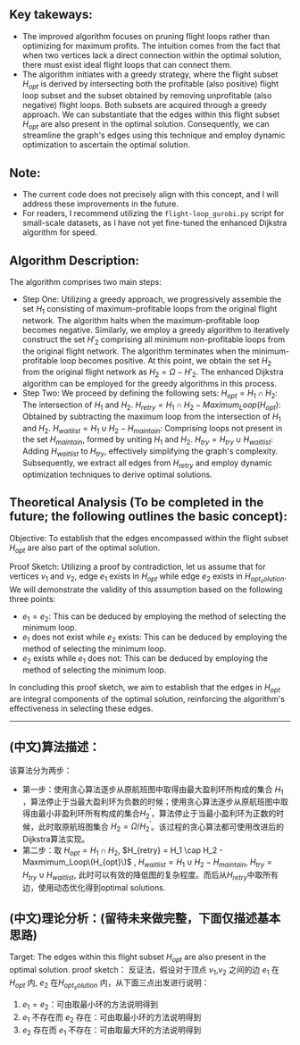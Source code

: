 
## Key takeways:
- The improved algorithm focuses on pruning flight loops rather than optimizing for maximum profits. The intuition comes from the fact that when two vertices lack a direct connection within the optimal solution, there must exist ideal flight loops that can connect them.
- The algorithm initiates with a greedy strategy, where the flight subset $H_{opt}$ is derived by intersecting both the profitable (also positive) flight loop subset and the subset obtained by removing unprofitable (also negative) flight loops. Both subsets are acquired through a greedy approach. We can substantiate that the edges within this flight subset $H_{opt}$ are also present in the optimal solution. Consequently, we can streamline the graph's edges using this technique and employ dynamic optimization to ascertain the optimal solution.

## Note:
- The current code does not precisely align with this concept, and I will address these improvements in the future.
- For readers, I recommend utilizing the ```flight-loop_gurobi.py``` script for small-scale datasets, as I have not yet fine-tuned the enhanced Dijkstra algorithm for speed.

## Algorithm Description: 
The algorithm comprises two main steps:
- Step One: Utilizing a greedy approach, we progressively assemble the set $H_1$ consisting of maximum-profitable loops from the original flight network. The algorithm halts when the maximum-profitable loop becomes negative. Similarly, we employ a greedy algorithm to iteratively construct the set $H'_2$ comprising all minimum non-profitable loops from the original flight network. The algorithm terminates when the minimum-profitable loop becomes positive. At this point, we obtain the set $H_2$ from the original flight network as $H_2 = \Omega - H'_2$. The enhanced Dijkstra algorithm can be employed for the greedy algorithms in this process.
- Step Two: We proceed by defining the following sets: $H_{opt} = H_1 \cap H_2$: The intersection of $H_1$ and $H_2$. $H_{retry} = H_1 \cap H_2 - Maximum_Loop(H_{opt})$: Obtained by subtracting the maximum loop from the intersection of $H_1$ and $H_2$. $H_{waitlist} = H_1 \cup H_2 - H_{maintain}$: Comprising loops not present in the set $H_{maintain}$, formed by uniting $H_1$ and $H_2$. $H_{try} = H_{try} \cup H_{waitlist}$: Adding $H_{waitlist}$ to $H_{try}$, effectively simplifying the graph's complexity. Subsequently, we extract all edges from $H_{retry}$ and employ dynamic optimization techniques to derive optimal solutions.

## Theoretical Analysis (To be completed in the future; the following outlines the basic concept):
Objective: To establish that the edges encompassed within the flight subset $H_{opt}$ are also part of the optimal solution.

Proof Sketch: Utilizing a proof by contradiction, let us assume that for vertices $v_1$ and $v_2$, edge $e_1$ exists in $H_{opt}$ while edge $e_2$ exists in $H_{opt_solution}$. We will demonstrate the validity of this assumption based on the following three points:
- $e_1 = e_2$: This can be deduced by employing the method of selecting the minimum loop.
- $e_1$ does not exist while $e_2$ exists: This can be deduced by employing the method of selecting the minimum loop.
- $e_2$ exists while $e_1$ does not: This can be deduced by employing the method of selecting the minimum loop.

In concluding this proof sketch, we aim to establish that the edges in $H_{opt}$ are integral components of the optimal solution, reinforcing the algorithm's effectiveness in selecting these edges.


---
## (中文)算法描述：
该算法分为两步：
- 第一步：使用贪心算法逐步从原航班图中取得由最大盈利环所构成的集合 $H_1$ ，算法停止于当最大盈利环为负数的时候；使用贪心算法逐步从原航班图中取得由最小非盈利环所有构成的集合$H^'_2$，算法停止于当最小盈利环为正数的时候，此时取原航班图集合 $H_2 = \Omega/H^'_2$。该过程的贪心算法都可使用改进后的Dijkstra算法实现。
- 第二步：取 $H_{opt} = H_1 \cap H_2$, $H_{retry} = H_1 \cap H_2 - Maxmimum_Loop\(H_{opt}\)$ , $H_{waitlist} = H_1 \cup H_2 - H_{maintain}$, $H_{try} = H_{try} \cup H_{waitlist}$, 此时可以有效的降低图的复杂程度。而后从$H_{retry}$中取所有边，使用动态优化得到optimal solutions.


## (中文)理论分析：(留待未来做完整，下面仅描述基本思路)
Target: The edges within this flight subset $H_{opt}$ are also present in the optimal solution. 
proof sketch： 反证法，假设对于顶点 $v_1$,$v_2$ 之间的边 $e_1$ 在 $H_{opt}$ 内, $e_2$ 在$H_{opt_solution}$ 内，从下面三点出发进行说明：
1) $e_1 = e_2$：可由取最小环的方法说明得到
2) $e_1$ 不存在而 $e_2$ 存在：可由取最小环的方法说明得到
3) $e_2$ 存在而 $e_1$ 不存在：可由取最大环的方法说明得到

